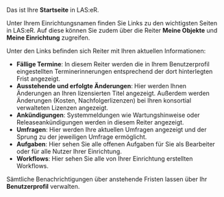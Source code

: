 Das ist Ihre **Startseite** in LAS:eR.

Unter Ihrem Einrichtungsnamen finden Sie Links zu den wichtigsten Seiten in LAS:eR. Auf diese können Sie zudem über die Reiter **Meine Objekte** und **Meine Einrichtung** zugreifen. 

Unter den Links befinden sich Reiter mit Ihren aktuellen Informationen:

+ **Fällige Termine**: In diesem Reiter werden die in Ihrem Benutzerprofil eingestellten Terminerinnerungen entsprechend der dort hinterlegten Frist angezeigt.
+ **Ausstehende und erfolgte Änderungen**: Hier werden Ihnen Änderungen an Ihren lizensierten Titel angezeigt. Außerdem werden Änderungen (Kosten, Nachfolgerlizenzen) bei Ihren konsortial verwalteten Lizenzen angezeigt.
+ **Ankündigungen**: Systemmeldungen wie Wartungshinweise oder Releaseankündigungen werden in diesem Reiter angezeigt.
+ **Umfragen**: Hier werden Ihre aktuellen Umfragen angezeigt und der Sprung zu der jeweiligen Umfrage ermöglicht. 
+ **Aufgaben**: Hier sehen Sie alle offenen Aufgaben für Sie als Bearbeiter oder für alle Nutzer Ihrer Einrichtung.
+ **Workflows**: Hier sehen Sie alle von Ihrer Einrichtung erstellten Workflows. 

Sämtliche Benachrichtigungen über anstehende Fristen lassen über Ihr **Benutzerprofil** verwalten.
